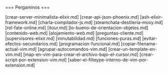 === Pergaminos ===

[crear-server-minimalista-elixir.md]
[crear-api-json-phoenix.md]
[ash-elixir-framework.md]
[charla-compilador-js.md]
[steamchata-destileria-moxy.md]
[rol-fate-online.md]
[itour.md]
[lo-bueno-de-orientacion-objetos.md]
[contenido-web.md]
[alojamiento-web.md]
[preguntas-cliente.md]
[supervisores-elixir.md]
[inmutabilidad.md]
[funciones-puras.md]
[evitar-efectos-secundarios.md]
[programacion-funcional.md]
[copiar-filename-actual-vim.md]
[agrupar-autocomandos-vim.md]
[crear-un-template-en-vim.md]
[map-en-vim-para-crear-el-archivo-bajo-el-cursor.md]
[crear-script-por-extension-vim.md]
[saber-el-filteype-interno-de-vim-por-extension.md]
